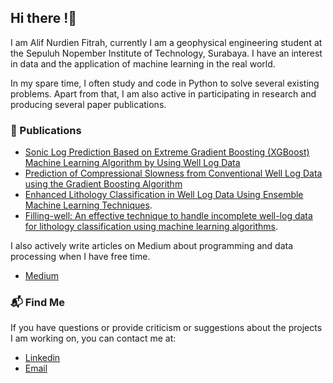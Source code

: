 ## Hi there !👋
I am Alif Nurdien Fitrah, currently I am a geophysical engineering student at the Sepuluh Nopember Institute of Technology, Surabaya. I have an interest in data and the application of machine learning in the real world. 

In my spare time, I often study and code in Python to solve several existing problems. Apart from that, I am also active in participating in research and producing several paper publications.

### 📄 Publications
- [Sonic Log Prediction Based on Extreme Gradient Boosting (XGBoost) Machine Learning Algorithm by Using Well Log Data](https://doi.org/10.1051/bioconf/20248909003)
- [Prediction of Compressional Slowness from Conventional Well Log Data using the Gradient Boosting Algorithm](https://iopscience.iop.org/article/10.1088/1755-1315/1288/1/012024/meta)
- [Enhanced Lithology Classification in Well Log Data Using Ensemble Machine Learning Techniques](https://doi.org/10.1109/AIMS61812.2024.10512485).
- [Filling-well: An effective technique to handle incomplete well-log data for lithology classification using machine learning algorithms](https://doi.org/10.1016/j.mex.2024.103127).

I also actively write articles on Medium about programming and data processing when I have free time.
- [Medium](https://medium.com/@alifnurdien27)

### 📬 Find Me
If you have questions or provide criticism or suggestions about the projects I am working on, you can contact me at:
- [Linkedin](www.linkedin.com/in/alifnurfitrah)
- [Email](alifnurdien27@gmail.com)









